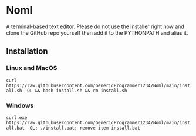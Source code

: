 # Noml
A terminal-based text editor. Please do not use the installer right now and clone the GitHub repo yourself then add it to the PYTHONPATH and alias it.

## Installation
### Linux and MacOS
`curl https://raw.githubusercontent.com/GenericProgrammer1234/Noml/main/install.sh -OL && bash install.sh && rm install.sh`

### Windows
`curl.exe https://raw.githubusercontent.com/GenericProgrammer1234/Noml/main/install.bat -OL; ./install.bat; remove-item install.bat`
